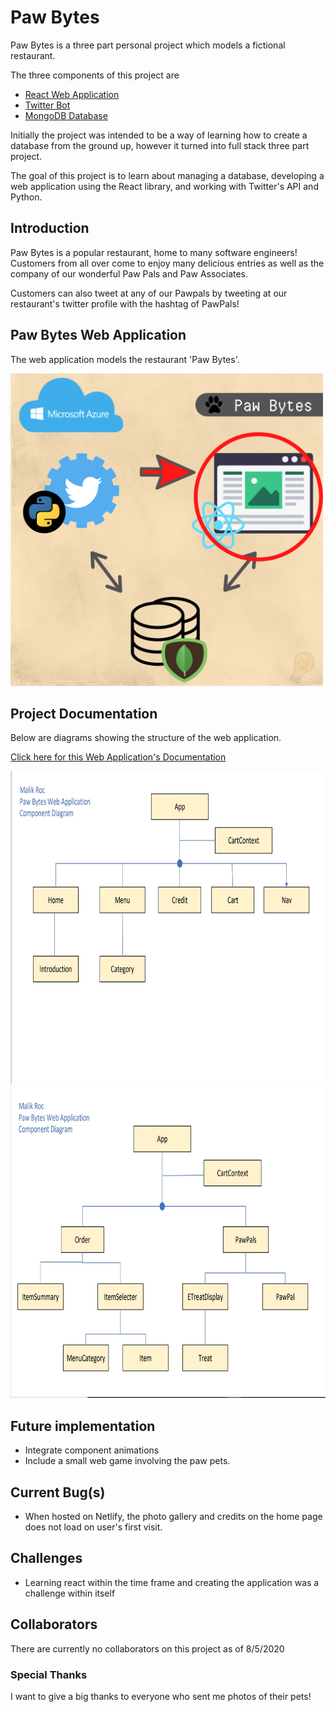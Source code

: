 # Paw Bytes
Paw Bytes is a three part personal project which models a fictional restaurant.

The three components of this project are
 - [React Web Application](https://twitter.com/PawBytes)
 - [Twitter Bot](https://github.com/rocstory/PawBytes_PawBot)
 - [MongoDB Database](https://github.com/rocstory/PawBytes_PawBot)


Initially the project was intended to be a way of learning how to create a database from the ground up, however it turned into full stack three part project.

The goal of this project is to learn about managing a database, developing a web application using the React library, and working with Twitter's API and Python.

## Introduction 
Paw Bytes is a popular restaurant, home to many software engineers! Customers from all over come to enjoy many delicious entries as well as the company of our wonderful Paw Pals and Paw Associates.

Customers can also tweet at any of our Pawpals by tweeting at our restaurant's twitter profile with the hashtag of PawPals!

## Paw Bytes Web Application
The web application models the restaurant 'Paw Bytes'. 

<img src="./screenshots/pawbytes_map.png" width="500" height="500">

## Project Documentation
Below are diagrams showing the structure of the web application.

[Click here for this Web Application's Documentation](./documentation)

<img src="./screenshots/componentDiagram1.jpg" width="700" height="500">
<img src="./screenshots/componentDiagram2.jpg" width="700" height="500">

## Future implementation
- Integrate component animations
- Include a small web game involving the paw pets.

## Current Bug(s)
- When hosted on Netlify, the photo gallery and credits on the home page does not load on user's first visit.

## Challenges
- Learning react within the time frame and creating the application was a challenge within itself

## Collaborators
There are currently no collaborators on this project as of 8/5/2020

### Special Thanks
I want to give a big thanks to everyone who sent me photos of their pets!

